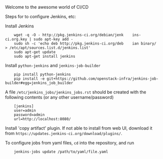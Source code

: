 Welcome to the awesome world of CI/CD

Steps for to configure Jenkins, etc:

Install Jenkins
```
    wget -q -O - http://pkg.jenkins-ci.org/debian/jenk    ins-ci.org.key | sudo apt-key add -
    sudo sh -c 'echo deb http://pkg.jenkins-ci.org/deb    ian binary/ > /etc/apt/sources.list.d/jenkins.list'
    sudo apt-get update
    sudo apt-get install jenkins
```

Install `python-jenkins` and `jenkins-job-builder`
```
    pip install python-jenkins
    pip install -e git+https://github.com/openstack-infra/jenkins-job-builder#egg=jenkins_job_builder
```

A file `/etc/jenkins_jobs/jenkins_jobs.rst` should be created with the following contents (or any other username/password)
```
    [jenkins]
    user=admin
    password=admin
    url=http://localhost:8080/
```

Install 'copy artifact' plugin. If not able to install from web UI, download it from `https://updates.jenkins-ci.org/download/plugins/`.

To configure jobs from yaml files, `cd` into the repository, and run
```
    jenkins-jobs update /path/to/yaml/file.yaml
```
